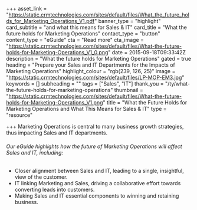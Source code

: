 +++
asset_link = "https://static.crmtechnologies.com/sites/default/files/What_the_future_holds_for_Marketing_Operations_V1.pdf"
banner_type = "highlight"
card_subtitle = "and what this means for Sales & IT"
card_title = "What the future holds for Marketing Operations"
contact_type = "button"
content_type = "eGuide"
cta = "Read more"
cta_image = "https://static.crmtechnologies.com/sites/default/files/What-the-future-holds-for-Marketing-Operations_V1_0.png"
date = 2015-09-18T09:33:42Z
description = "What the future holds for Marketing Operations"
gated = true
heading = "Prepare your Sales and IT Departments for the Impacts of Marketing Operations"
highlight_colour = "rgb(239, 126, 25)"
image = "https://static.crmtechnologies.com/sites/default/files/LP-MOP-EM3.jpg"
keywords = []
subheading = ""
tags = ["Sales", "IT"]
thank_you = "/ty/what-the-future-holds-for-marketing-operations"
thumbnail = "https://static.crmtechnologies.com/sites/default/files/What-the-future-holds-for-Marketing-Operations_V1.png"
title = "What the Future Holds for Marketing Operations and What This Means for Sales & IT"
type = "resource"

+++
Marketing Operations is central to many business growth strategies, thus impacting Sales and IT departments.

###### Our eGuide highlights how the future of Marketing Operations will affect Sales and IT, including:

* Closer alignment between Sales and IT, leading to a single, insightful, view of the customer.
* IT linking Marketing and Sales, driving a collaborative effort towards converting leads into customers.
* Making Sales and IT essential components to winning and retaining business.